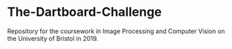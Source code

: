# The-Dartboard-Challenge
Repository for the coursework in Image Processing and Computer Vision on the University of Bristol in 2019.

